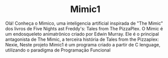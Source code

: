 <h1 align="center">Mimic1</h1>

Olá! Conheça o Mimico, uma inteligencia artificial inspirada de "The Mimic" dos livros de Five Nights ast Freddy's: Tales from The PizzaPlex. O Mimic é um endosqueleto animatrônico criado por Edwin Murray. Ele é o principal antagonista de The Mimic, a terceira história de Tales from the Pizzaplex: Nexie, Neste projeto Mimic1 é um programa criado a partir de C lenguage, utilizando o paradigma de Programação Funcional
